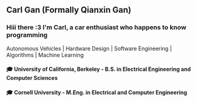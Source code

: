 ## Carl Gan (Formally Qianxin Gan)

### Hiii there :3 I'm Carl, a car enthusiast who happens to know programming

Autonomous Vehicles | Hardware Design | Software Engineering | Algorithms | Machine Learning

#### 🎓 University of California, Berkeley - B.S. in Electrical Engineering and Computer Sciences
#### 🎓 Cornell University - M.Eng. in Electrical and Computer Engineering

<!--
**CarlQGan/CarlQGan** is a ✨ _special_ ✨ repository because its `README.md` (this file) appears on your GitHub profile.

Here are some ideas to get you started:

- 🔭 I’m currently working on ...
- 🌱 I’m currently learning ...
- 👯 I’m looking to collaborate on ...
- 🤔 I’m looking for help with ...
- 💬 Ask me about ...
- 📫 How to reach me: ...
- 😄 Pronouns: ...
- ⚡ Fun fact: ...
-->
